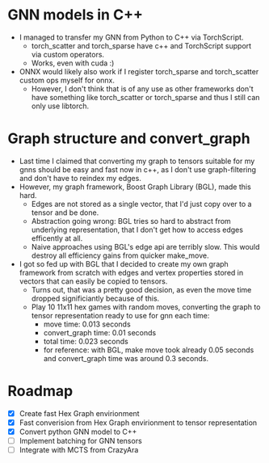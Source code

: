 # GNN models in C++
+ I managed to transfer my GNN from Python to C++ via TorchScript.
	- torch\_scatter and torch\_sparse have c++ and TorchScript support via custom operators.
	- Works, even with cuda :)
+ ONNX would likely also work if I register torch\_sparse and torch\_scatter custom ops myself for onnx.
	- However, I don't think that is of any use as other frameworks don't have something like torch\_scatter or torch\_sparse and thus I still can only use libtorch.

# Graph structure and convert\_graph
+ Last time I claimed that converting my graph to tensors suitable for my gnns should be easy and fast now in c++, as I don't use graph-filtering and don't have to reindex my edges.
+ However, my graph framework, Boost Graph Library (BGL), made this hard.
	- Edges are not stored as a single vector, that I'd just copy over to a tensor and be done.
	- Abstraction going wrong: BGL tries so hard to abstract from underlying representation, that I don't get how to access edges efficently at all.
	- Naive approaches using BGL's edge api are terribly slow. This would destroy all efficiency gains from quicker make\_move.
+ I got so fed up with BGL that I decided to create my own graph framework from scratch with edges and vertex properties stored in vectors that can easily be copied to tensors.
	- Turns out, that was a pretty good decision, as even the move time dropped significiantly because of this.
	- Play 10 11x11 hex games with random moves, converting the graph to tensor representation ready to use for gnn each time:
		* move time: 0.013 seconds
		* convert_graph time: 0.01 seconds
		* total time: 0.023 seconds
		* for reference: with BGL, make move took already 0.05 seconds and convert_graph time was around 0.3 seconds.

# Roadmap
- [x] Create fast Hex Graph envirionment
- [x] Fast converision from Hex Graph envirionment to tensor representation
- [x] Convert python GNN model to C++
- [ ] Implement batching for GNN tensors
- [ ] Integrate with MCTS from CrazyAra
